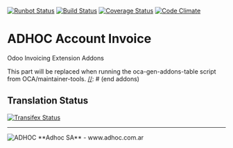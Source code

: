 [![Runbot Status](http://runbot.adhoc.com.ar/runbot/badge/flat/4/8.0.svg)](http://runbot.adhoc.com.ar/runbot/repo/github-com-ingadhoc-account-invoice-4)
[![Build Status](https://travis-ci.org/ingadhoc/account-invoice.svg?branch=8.0)](https://travis-ci.org/ingadhoc/account-invoice)
[![Coverage Status](https://coveralls.io/repos/ingadhoc/account-invoice/badge.png?branch=8.0)](https://coveralls.io/r/ingadhoc/account-invoice?branch=8.0)
[![Code Climate](https://codeclimate.com/github/ingadhoc/account-invoice/badges/gpa.svg)](https://codeclimate.com/github/ingadhoc/account-invoice)

# ADHOC Account Invoice

Odoo Invoicing Extension Addons

[//]: # (addons)
This part will be replaced when running the oca-gen-addons-table script from OCA/maintainer-tools.
[//]: # (end addons)

Translation Status
------------------
[![Transifex Status](https://www.transifex.com/projects/p/ingadhoc-account-invoice-8-0/chart/image_png)](https://www.transifex.com/projects/p/ingadhoc-account-invoice-8-0)

----

<img alt="ADHOC" src="http://fotos.subefotos.com/83fed853c1e15a8023b86b2b22d6145bo.png" />
**Adhoc SA** - www.adhoc.com.ar
